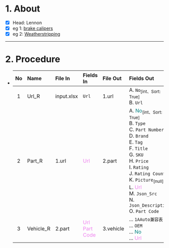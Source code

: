 # 1. About

- [x] Head: Lennon
- [x] eg 1: [brake calipers](https://www.1aauto.com/search?q=brake+calipers)
- [x] eg 2: [Weatherstripping](https://www.1aauto.com/weatherstripping/c/12)

- - -

# 2. Procedure

- |No|Name|File In|Fields In|File Out|Fields Out|
  |:-:|:-|:-|:-|:-|:-|
  |1|Url_R|input.xlsx|`Url`|1.url|A. `No`<sub>[int、Sort: True]</sub><br />B. `Url`|
  |2|Part_R|1.url|<span style="color: violet;">Url</span>|2.part|A. <span style="color: teal;">No</span><sub>[int、Sort: True]</sub><br />B. `Type`<br />C. `Part Number`<br />D. `Brand`<br />E. `Tag`<br />F. `Title`<br />G. `SKU`<br />H. `Price`<br />I. `Rating`<br />J. `Rating Count`<br />K. `Picture`<sub>[null]</sub><br />L. <span style="color: violet;">Url</span><br />M. `Json_Src`<br />N. `Json_Description`<br />O. `Part Code`|
  |3|Vehicle_R|2.part|<span style="color: violet;">Url</span><br /><span style="color: violet;">Part Code</span>|3.vehicle|... `1AAuto兼容表`<br />... `OEM`<br />... <span style="color: teal;">No</span><br />... <span style="color: violet;">Url</span>|
